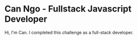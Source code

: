 # Can Ngo - Fullstack Javascript Developer

Hi, I'm Can. I completed this challenge as a full-stack developer.
